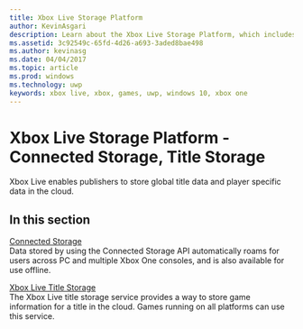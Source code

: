 ```yaml
---
title: Xbox Live Storage Platform
author: KevinAsgari
description: Learn about the Xbox Live Storage Platform, which includes Connected Storage and Title Storage.
ms.assetid: 3c92549c-65fd-4d26-a693-3aded8bae498
ms.author: kevinasg
ms.date: 04/04/2017
ms.topic: article
ms.prod: windows
ms.technology: uwp
keywords: xbox live, xbox, games, uwp, windows 10, xbox one
---
```


# Xbox Live Storage Platform - Connected Storage, Title Storage

Xbox Live enables publishers to store global title data and player specific data in the cloud.

## In this section

[Connected Storage](connected-storage/connected-storage-technical-overview.md)  
Data stored by using the Connected Storage API automatically roams for users across PC and multiple Xbox One consoles, and is also available for use offline.

[Xbox Live Title Storage](xbox-live-title-storage/xbox-live-title-storage.md)  
The Xbox Live title storage service provides a way to store game information for a title in the cloud. Games running on all platforms can use this service.
